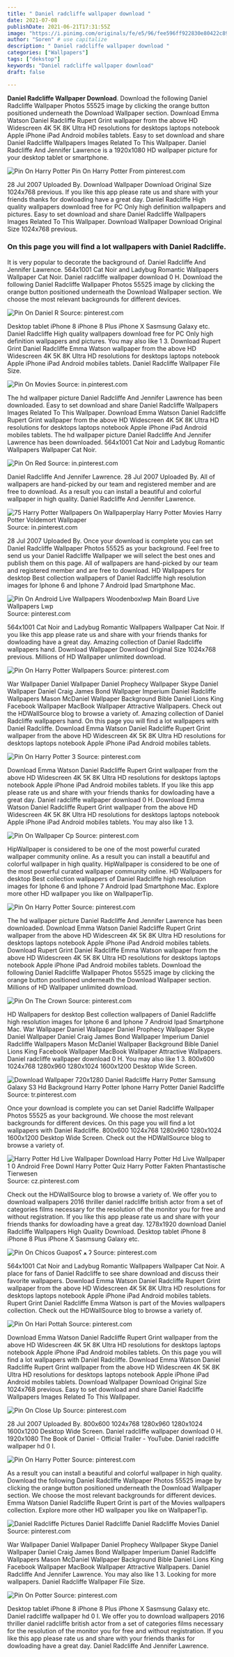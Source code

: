 ```yaml
---
title: " Daniel radcliffe wallpaper download "
date: 2021-07-08
publishDate: 2021-06-21T17:31:55Z
image: "https://i.pinimg.com/originals/fe/e5/96/fee596ff922830e80422c89eeae893c0.jpg"
author: "Soren" # use capitalize
description: " Daniel radcliffe wallpaper download "
categories: ["Wallpapers"]
tags: ["dekstop"]
keywords: "Daniel radcliffe wallpaper download"
draft: false

---
```



**Daniel Radcliffe Wallpaper Download**. Download the following Daniel Radcliffe Wallpaper Photos 55525 image by clicking the orange button positioned underneath the Download Wallpaper section. Download Emma Watson Daniel Radcliffe Rupert Grint wallpaper from the above HD Widescreen 4K 5K 8K Ultra HD resolutions for desktops laptops notebook Apple iPhone iPad Android mobiles tablets. Easy to set download and share Daniel Radcliffe Wallpapers Images Related To This Wallpaper. Daniel Radcliffe And Jennifer Lawrence is a 1920x1080 HD wallpaper picture for your desktop tablet or smartphone.

![Pin On Harry Potter](https://i.pinimg.com/originals/fb/5f/e2/fb5fe2f13e15b57e67a0ffe894eced56.jpg "Pin On Harry Potter")
Pin On Harry Potter From pinterest.com


28 Jul 2007 Uploaded By. Download Wallpaper Download Original Size 1024x768 previous. If you like this app please rate us and share with your friends thanks for dowloading have a great day. Daniel Radcliffe High quality wallpapers download free for PC Only high definition wallpapers and pictures. Easy to set download and share Daniel Radcliffe Wallpapers Images Related To This Wallpaper. Download Wallpaper Download Original Size 1024x768 previous.

### On this page you will find a lot wallpapers with Daniel Radcliffe.

It is very popular to decorate the background of. Daniel Radcliffe And Jennifer Lawrence. 564x1001 Cat Noir and Ladybug Romantic Wallpapers Wallpaper Cat Noir. Daniel radcliffe wallpaper download 0 H. Download the following Daniel Radcliffe Wallpaper Photos 55525 image by clicking the orange button positioned underneath the Download Wallpaper section. We choose the most relevant backgrounds for different devices.


![Pin On Daniel R](https://i.pinimg.com/originals/56/62/ea/5662ea2375e79a5c1055306147c85dfb.jpg "Pin On Daniel R")
Source: pinterest.com

Desktop tablet iPhone 8 iPhone 8 Plus iPhone X Sasmsung Galaxy etc. Daniel Radcliffe High quality wallpapers download free for PC Only high definition wallpapers and pictures. You may also like 1 3. Download Rupert Grint Daniel Radcliffe Emma Watson wallpaper from the above HD Widescreen 4K 5K 8K Ultra HD resolutions for desktops laptops notebook Apple iPhone iPad Android mobiles tablets. Daniel Radcliffe Wallpaper File Size.

![Pin On Movies](https://i.pinimg.com/originals/f5/28/df/f528dfc04e8714e405bd53356252454f.jpg "Pin On Movies")
Source: in.pinterest.com

The hd wallpaper picture Daniel Radcliffe And Jennifer Lawrence has been downloaded. Easy to set download and share Daniel Radcliffe Wallpapers Images Related To This Wallpaper. Download Emma Watson Daniel Radcliffe Rupert Grint wallpaper from the above HD Widescreen 4K 5K 8K Ultra HD resolutions for desktops laptops notebook Apple iPhone iPad Android mobiles tablets. The hd wallpaper picture Daniel Radcliffe And Jennifer Lawrence has been downloaded. 564x1001 Cat Noir and Ladybug Romantic Wallpapers Wallpaper Cat Noir.

![Pin On Red](https://i.pinimg.com/originals/27/2b/63/272b6320d2696b3f84baa3390e983d75.jpg "Pin On Red")
Source: in.pinterest.com

Daniel Radcliffe And Jennifer Lawrence. 28 Jul 2007 Uploaded By. All of wallpapers are hand-picked by our team and registered member and are free to download. As a result you can install a beautiful and colorful wallpaper in high quality. Daniel Radcliffe And Jennifer Lawrence.

![75 Harry Potter Wallpapers On Wallpaperplay Harry Potter Movies Harry Potter Voldemort Wallpaper](https://i.pinimg.com/originals/20/61/cf/2061cf7cbdd98ab0fba291fb1e7d4fdc.jpg "75 Harry Potter Wallpapers On Wallpaperplay Harry Potter Movies Harry Potter Voldemort Wallpaper")
Source: in.pinterest.com

28 Jul 2007 Uploaded By. Once your download is complete you can set Daniel Radcliffe Wallpaper Photos 55525 as your background. Feel free to send us your Daniel Radcliffe Wallpaper we will select the best ones and publish them on this page. All of wallpapers are hand-picked by our team and registered member and are free to download. HD Wallpapers for desktop Best collection wallpapers of Daniel Radcliffe high resolution images for Iphone 6 and Iphone 7 Android Ipad Smartphone Mac.

![Pin On Android Live Wallpapers Woodenboxlwp Main Board Live Wallpapers Lwp](https://i.pinimg.com/736x/26/f5/d1/26f5d150ef7a453f9d860e10f898c621.jpg "Pin On Android Live Wallpapers Woodenboxlwp Main Board Live Wallpapers Lwp")
Source: pinterest.com

564x1001 Cat Noir and Ladybug Romantic Wallpapers Wallpaper Cat Noir. If you like this app please rate us and share with your friends thanks for dowloading have a great day. Amazing collection of Daniel Radcliffe wallpapers hand. Download Wallpaper Download Original Size 1024x768 previous. Millions of HD Wallpaper unlimited download.

![Pin On Harry Potter Wallpapers](https://i.pinimg.com/474x/98/f0/bd/98f0bd7218feb41eb7a8d897c41fae1a.jpg "Pin On Harry Potter Wallpapers")
Source: pinterest.com

War Wallpaper Daniel Wallpaper Daniel Prophecy Wallpaper Skype Daniel Wallpaper Daniel Craig James Bond Wallpaper Imperium Daniel Radcliffe Wallpapers Mason McDaniel Wallpaper Background Bible Daniel Lions King Facebook Wallpaper MacBook Wallpaper Attractive Wallpapers. Check out the HDWallSource blog to browse a variety of. Amazing collection of Daniel Radcliffe wallpapers hand. On this page you will find a lot wallpapers with Daniel Radcliffe. Download Emma Watson Daniel Radcliffe Rupert Grint wallpaper from the above HD Widescreen 4K 5K 8K Ultra HD resolutions for desktops laptops notebook Apple iPhone iPad Android mobiles tablets.

![Pin On Harry Potter 3](https://i.pinimg.com/originals/a1/7d/70/a17d70a149c0d907b445928b13b67790.jpg "Pin On Harry Potter 3")
Source: pinterest.com

Download Emma Watson Daniel Radcliffe Rupert Grint wallpaper from the above HD Widescreen 4K 5K 8K Ultra HD resolutions for desktops laptops notebook Apple iPhone iPad Android mobiles tablets. If you like this app please rate us and share with your friends thanks for dowloading have a great day. Daniel radcliffe wallpaper download 0 H. Download Emma Watson Daniel Radcliffe Rupert Grint wallpaper from the above HD Widescreen 4K 5K 8K Ultra HD resolutions for desktops laptops notebook Apple iPhone iPad Android mobiles tablets. You may also like 1 3.

![Pin On Wallpaper Cp](https://i.pinimg.com/originals/0e/c7/d4/0ec7d46375ee191bd8f2ff96c6a73b94.jpg "Pin On Wallpaper Cp")
Source: pinterest.com

HipWallpaper is considered to be one of the most powerful curated wallpaper community online. As a result you can install a beautiful and colorful wallpaper in high quality. HipWallpaper is considered to be one of the most powerful curated wallpaper community online. HD Wallpapers for desktop Best collection wallpapers of Daniel Radcliffe high resolution images for Iphone 6 and Iphone 7 Android Ipad Smartphone Mac. Explore more other HD wallpaper you like on WallpaperTip.

![Pin On Harry Potter](https://i.pinimg.com/474x/79/ac/06/79ac064ea8bd8b2f6f74fb1f1ec1fd75.jpg "Pin On Harry Potter")
Source: pinterest.com

The hd wallpaper picture Daniel Radcliffe And Jennifer Lawrence has been downloaded. Download Emma Watson Daniel Radcliffe Rupert Grint wallpaper from the above HD Widescreen 4K 5K 8K Ultra HD resolutions for desktops laptops notebook Apple iPhone iPad Android mobiles tablets. Download Rupert Grint Daniel Radcliffe Emma Watson wallpaper from the above HD Widescreen 4K 5K 8K Ultra HD resolutions for desktops laptops notebook Apple iPhone iPad Android mobiles tablets. Download the following Daniel Radcliffe Wallpaper Photos 55525 image by clicking the orange button positioned underneath the Download Wallpaper section. Millions of HD Wallpaper unlimited download.

![Pin On The Crown](https://i.pinimg.com/originals/47/0a/4e/470a4ea9f3bf1071f2c567f1e48a5e81.jpg "Pin On The Crown")
Source: pinterest.com

HD Wallpapers for desktop Best collection wallpapers of Daniel Radcliffe high resolution images for Iphone 6 and Iphone 7 Android Ipad Smartphone Mac. War Wallpaper Daniel Wallpaper Daniel Prophecy Wallpaper Skype Daniel Wallpaper Daniel Craig James Bond Wallpaper Imperium Daniel Radcliffe Wallpapers Mason McDaniel Wallpaper Background Bible Daniel Lions King Facebook Wallpaper MacBook Wallpaper Attractive Wallpapers. Daniel radcliffe wallpaper download 0 H. You may also like 1 3. 800x600 1024x768 1280x960 1280x1024 1600x1200 Desktop Wide Screen.

![Download Wallpaper 720x1280 Daniel Radcliffe Harry Potter Samsung Galaxy S3 Hd Background Harry Potter Iphone Harry Potter Daniel Radcliffe](https://i.pinimg.com/originals/4e/d0/ef/4ed0efc946341977a958731c849a30ff.jpg "Download Wallpaper 720x1280 Daniel Radcliffe Harry Potter Samsung Galaxy S3 Hd Background Harry Potter Iphone Harry Potter Daniel Radcliffe")
Source: tr.pinterest.com

Once your download is complete you can set Daniel Radcliffe Wallpaper Photos 55525 as your background. We choose the most relevant backgrounds for different devices. On this page you will find a lot wallpapers with Daniel Radcliffe. 800x600 1024x768 1280x960 1280x1024 1600x1200 Desktop Wide Screen. Check out the HDWallSource blog to browse a variety of.

![Harry Potter Hd Live Wallpaper Download Harry Potter Hd Live Wallpaper 1 0 Android Free Downl Harry Potter Quiz Harry Potter Fakten Phantastische Tierwesen](https://i.pinimg.com/originals/24/aa/4d/24aa4d5baba4f38df7cf6237c5f8c950.jpg "Harry Potter Hd Live Wallpaper Download Harry Potter Hd Live Wallpaper 1 0 Android Free Downl Harry Potter Quiz Harry Potter Fakten Phantastische Tierwesen")
Source: cz.pinterest.com

Check out the HDWallSource blog to browse a variety of. We offer you to download wallpapers 2016 thriller daniel radcliffe british actor from a set of categories films necessary for the resolution of the monitor you for free and without registration. If you like this app please rate us and share with your friends thanks for dowloading have a great day. 1278x1920 download Daniel Radcliffe Wallpapers High Quality Download. Desktop tablet iPhone 8 iPhone 8 Plus iPhone X Sasmsung Galaxy etc.

![Pin On Chicos Guaposʕ ﻌ ʔ](https://i.pinimg.com/564x/21/89/59/21895974590b7bee323eccc292a03f74.jpg "Pin On Chicos Guaposʕ ﻌ ʔ")
Source: pinterest.com

564x1001 Cat Noir and Ladybug Romantic Wallpapers Wallpaper Cat Noir. A place for fans of Daniel Radcliffe to see share download and discuss their favorite wallpapers. Download Emma Watson Daniel Radcliffe Rupert Grint wallpaper from the above HD Widescreen 4K 5K 8K Ultra HD resolutions for desktops laptops notebook Apple iPhone iPad Android mobiles tablets. Rupert Grint Daniel Radcliffe Emma Watson is part of the Movies wallpapers collection. Check out the HDWallSource blog to browse a variety of.

![Pin On Hari Pottah](https://i.pinimg.com/originals/7e/79/1d/7e791da660ab1d2c7b2f5c4039d4d54c.png "Pin On Hari Pottah")
Source: pinterest.com

Download Emma Watson Daniel Radcliffe Rupert Grint wallpaper from the above HD Widescreen 4K 5K 8K Ultra HD resolutions for desktops laptops notebook Apple iPhone iPad Android mobiles tablets. On this page you will find a lot wallpapers with Daniel Radcliffe. Download Emma Watson Daniel Radcliffe Rupert Grint wallpaper from the above HD Widescreen 4K 5K 8K Ultra HD resolutions for desktops laptops notebook Apple iPhone iPad Android mobiles tablets. Download Wallpaper Download Original Size 1024x768 previous. Easy to set download and share Daniel Radcliffe Wallpapers Images Related To This Wallpaper.

![Pin On Close Up](https://i.pinimg.com/736x/d9/a8/61/d9a861bebbf473ee25367864519cd626.jpg "Pin On Close Up")
Source: pinterest.com

28 Jul 2007 Uploaded By. 800x600 1024x768 1280x960 1280x1024 1600x1200 Desktop Wide Screen. Daniel radcliffe wallpaper download 0 H. 1920x1080 The Book of Daniel - Official Trailer - YouTube. Daniel radcliffe wallpaper hd 0 I.

![Pin On Harry Potter](https://i.pinimg.com/originals/fb/5f/e2/fb5fe2f13e15b57e67a0ffe894eced56.jpg "Pin On Harry Potter")
Source: pinterest.com

As a result you can install a beautiful and colorful wallpaper in high quality. Download the following Daniel Radcliffe Wallpaper Photos 55525 image by clicking the orange button positioned underneath the Download Wallpaper section. We choose the most relevant backgrounds for different devices. Emma Watson Daniel Radcliffe Rupert Grint is part of the Movies wallpapers collection. Explore more other HD wallpaper you like on WallpaperTip.

![Daniel Radcliffe Pictures Daniel Radcliffe Daniel Radcliffe Movies Daniel](https://i.pinimg.com/originals/e6/25/48/e62548f5877aadac32dd09831818c16c.jpg "Daniel Radcliffe Pictures Daniel Radcliffe Daniel Radcliffe Movies Daniel")
Source: pinterest.com

War Wallpaper Daniel Wallpaper Daniel Prophecy Wallpaper Skype Daniel Wallpaper Daniel Craig James Bond Wallpaper Imperium Daniel Radcliffe Wallpapers Mason McDaniel Wallpaper Background Bible Daniel Lions King Facebook Wallpaper MacBook Wallpaper Attractive Wallpapers. Daniel Radcliffe And Jennifer Lawrence. You may also like 1 3. Looking for more wallpapers. Daniel Radcliffe Wallpaper File Size.

![Pin On Potter](https://i.pinimg.com/originals/fe/e5/96/fee596ff922830e80422c89eeae893c0.jpg "Pin On Potter")
Source: pinterest.com

Desktop tablet iPhone 8 iPhone 8 Plus iPhone X Sasmsung Galaxy etc. Daniel radcliffe wallpaper hd 0 I. We offer you to download wallpapers 2016 thriller daniel radcliffe british actor from a set of categories films necessary for the resolution of the monitor you for free and without registration. If you like this app please rate us and share with your friends thanks for dowloading have a great day. Daniel Radcliffe And Jennifer Lawrence.

